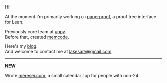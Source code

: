 Hi!

At the moment I'm primarily working on <a href="https://github.com/Paper-Proof/paper-proof">paperproof</a>, a proof tree interface for Lean.

Previously core team at <a href="https://github.com/transloadit/uppy">uppy</a>.  
Before that, created <a href="https://github.com/lakesare/memcode">memcode</a>.

Here's my <a href="https://lakesare.brick.do/">blog</a>.  
And welcome to contact me at lakesare@gmail.com.  

___

**NEW**

Wrote <a href="https://meresei.com/">meresei.com</a>, a small calendar app for people with non-24.
